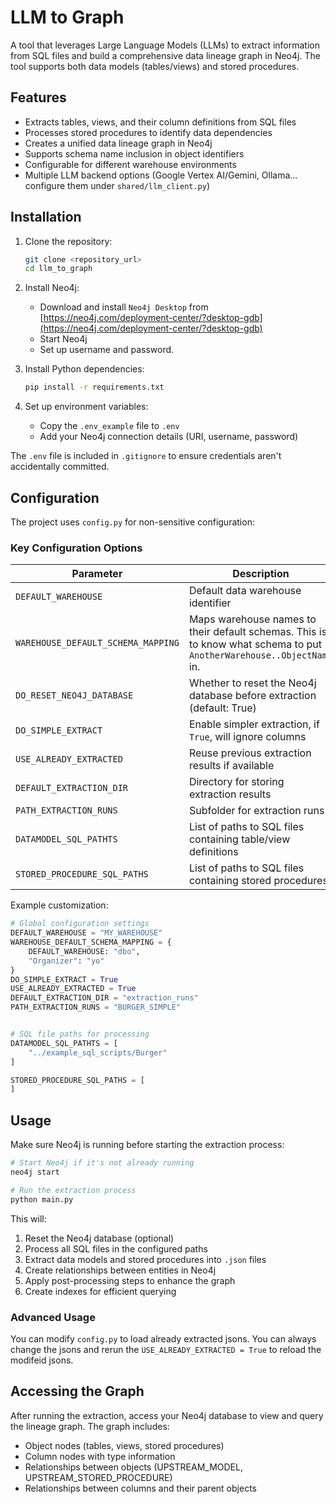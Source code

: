 # LLM to Graph

A tool that leverages Large Language Models (LLMs) to extract information from SQL files and build a comprehensive data lineage graph in Neo4j. The tool supports both data models (tables/views) and stored procedures. 

## Features

- Extracts tables, views, and their column definitions from SQL files
- Processes stored procedures to identify data dependencies
- Creates a unified data lineage graph in Neo4j
- Supports schema name inclusion in object identifiers
- Configurable for different warehouse environments
- Multiple LLM backend options (Google Vertex AI/Gemini, Ollama... configure them under `shared/llm_client.py`)

## Installation

1. Clone the repository:
   ```bash
   git clone <repository_url>
   cd llm_to_graph
   ```

2. Install Neo4j:
   - Download and install `Neo4j Desktop` from [https://neo4j.com/deployment-center/?desktop-gdb](https://neo4j.com/deployment-center/?desktop-gdb)
   - Start Neo4j
   - Set up username and password.

3. Install Python dependencies:
   ```bash
   pip install -r requirements.txt
   ```

4. Set up environment variables:
   - Copy the `.env_example` file to `.env`
   - Add your Neo4j connection details (URI, username, password)

The `.env` file is included in `.gitignore` to ensure credentials aren't accidentally committed.

## Configuration

The project uses `config.py` for non-sensitive configuration:

### Key Configuration Options

| Parameter | Description |
| --------- | ----------- |
| `DEFAULT_WAREHOUSE` | Default data warehouse identifier |
| `WAREHOUSE_DEFAULT_SCHEMA_MAPPING` | Maps warehouse names to their default schemas. This is to know what schema to put `AnotherWarehouse..ObjectName` in. |
| `DO_RESET_NEO4J_DATABASE` | Whether to reset the Neo4j database before extraction (default: True) |
| `DO_SIMPLE_EXTRACT` | Enable simpler extraction, if `True`, will ignore columns |
| `USE_ALREADY_EXTRACTED` | Reuse previous extraction results if available |
| `DEFAULT_EXTRACTION_DIR` | Directory for storing extraction results |
| `PATH_EXTRACTION_RUNS` | Subfolder for extraction runs |
| `DATAMODEL_SQL_PATHTS` | List of paths to SQL files containing table/view definitions |
| `STORED_PROCEDURE_SQL_PATHS` | List of paths to SQL files containing stored procedures |

Example customization:

```python
# Global configuration settings
DEFAULT_WAREHOUSE = "MY_WAREHOUSE"
WAREHOUSE_DEFAULT_SCHEMA_MAPPING = {
    DEFAULT_WAREHOUSE: "dbo",
    "Organizer": "yo"
}
DO_SIMPLE_EXTRACT = True
USE_ALREADY_EXTRACTED = True
DEFAULT_EXTRACTION_DIR = "extraction_runs"
PATH_EXTRACTION_RUNS = "BURGER_SIMPLE"


# SQL file paths for processing
DATAMODEL_SQL_PATHTS = [
    "../example_sql_scripts/Burger"
]

STORED_PROCEDURE_SQL_PATHS = [
]
```

## Usage

Make sure Neo4j is running before starting the extraction process:

```bash
# Start Neo4j if it's not already running
neo4j start

# Run the extraction process
python main.py
```

This will:
1. Reset the Neo4j database (optional)
2. Process all SQL files in the configured paths
4. Extract data models and stored procedures into `.json` files
5. Create relationships between entities in Neo4j
6. Apply post-processing steps to enhance the graph
7. Create indexes for efficient querying

### Advanced Usage

You can modify `config.py` to load already extracted jsons. You can always change the jsons and rerun the `USE_ALREADY_EXTRACTED = True` to reload the modifeid jsons.

## Accessing the Graph

After running the extraction, access your Neo4j database to view and query the lineage graph. The graph includes:

- Object nodes (tables, views, stored procedures)
- Column nodes with type information
- Relationships between objects (UPSTREAM_MODEL, UPSTREAM_STORED_PROCEDURE)
- Relationships between columns and their parent objects
